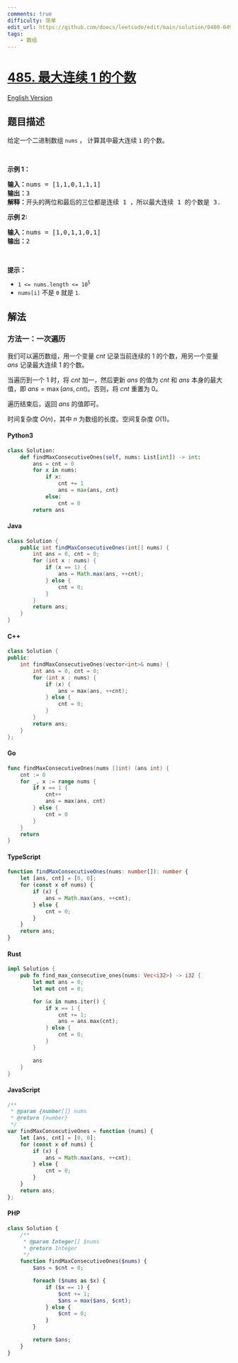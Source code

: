 ```yaml
---
comments: true
difficulty: 简单
edit_url: https://github.com/doocs/leetcode/edit/main/solution/0400-0499/0485.Max%20Consecutive%20Ones/README.md
tags:
    - 数组
---
```


<!-- problem:start -->

# [485. 最大连续 1 的个数](https://leetcode.cn/problems/max-consecutive-ones)

[English Version](/solution/0400-0499/0485.Max%20Consecutive%20Ones/README_EN.md)

## 题目描述

<!-- description:start -->

<p>给定一个二进制数组 <code>nums</code> ， 计算其中最大连续 <code>1</code> 的个数。</p>

<p>&nbsp;</p>

<p><strong>示例 1：</strong></p>

<pre>
<strong>输入：</strong>nums = [1,1,0,1,1,1]
<strong>输出：</strong>3
<strong>解释：</strong>开头的两位和最后的三位都是连续 1 ，所以最大连续 1 的个数是 3.
</pre>

<p><strong>示例 2:</strong></p>

<pre>
<b>输入：</b>nums = [1,0,1,1,0,1]
<b>输出：</b>2
</pre>

<p>&nbsp;</p>

<p><strong>提示：</strong></p>

<ul>
	<li><code>1 &lt;= nums.length &lt;= 10<sup>5</sup></code></li>
	<li><code>nums[i]</code>&nbsp;不是&nbsp;<code>0</code>&nbsp;就是&nbsp;<code>1</code>.</li>
</ul>

<!-- description:end -->

## 解法

<!-- solution:start -->

### 方法一：一次遍历

我们可以遍历数组，用一个变量 $\textit{cnt}$ 记录当前连续的 1 的个数，用另一个变量 $\textit{ans}$ 记录最大连续 1 的个数。

当遍历到一个 1 时，将 $\textit{cnt}$ 加一，然后更新 $\textit{ans}$ 的值为 $\textit{cnt}$ 和 $\textit{ans}$ 本身的最大值，即 $\textit{ans} = \max(\textit{ans}, \textit{cnt})$。否则，将 $\textit{cnt}$ 重置为 0。

遍历结束后，返回 $\textit{ans}$ 的值即可。

时间复杂度 $O(n)$，其中 $n$ 为数组的长度。空间复杂度 $O(1)$。

<!-- tabs:start -->

#### Python3

```python
class Solution:
    def findMaxConsecutiveOnes(self, nums: List[int]) -> int:
        ans = cnt = 0
        for x in nums:
            if x:
                cnt += 1
                ans = max(ans, cnt)
            else:
                cnt = 0
        return ans
```

#### Java

```java
class Solution {
    public int findMaxConsecutiveOnes(int[] nums) {
        int ans = 0, cnt = 0;
        for (int x : nums) {
            if (x == 1) {
                ans = Math.max(ans, ++cnt);
            } else {
                cnt = 0;
            }
        }
        return ans;
    }
}
```

#### C++

```cpp
class Solution {
public:
    int findMaxConsecutiveOnes(vector<int>& nums) {
        int ans = 0, cnt = 0;
        for (int x : nums) {
            if (x) {
                ans = max(ans, ++cnt);
            } else {
                cnt = 0;
            }
        }
        return ans;
    }
};
```

#### Go

```go
func findMaxConsecutiveOnes(nums []int) (ans int) {
	cnt := 0
	for _, x := range nums {
		if x == 1 {
			cnt++
			ans = max(ans, cnt)
		} else {
			cnt = 0
		}
	}
	return
}
```

#### TypeScript

```ts
function findMaxConsecutiveOnes(nums: number[]): number {
    let [ans, cnt] = [0, 0];
    for (const x of nums) {
        if (x) {
            ans = Math.max(ans, ++cnt);
        } else {
            cnt = 0;
        }
    }
    return ans;
}
```

#### Rust

```rust
impl Solution {
    pub fn find_max_consecutive_ones(nums: Vec<i32>) -> i32 {
        let mut ans = 0;
        let mut cnt = 0;

        for &x in nums.iter() {
            if x == 1 {
                cnt += 1;
                ans = ans.max(cnt);
            } else {
                cnt = 0;
            }
        }

        ans
    }
}
```

#### JavaScript

```js
/**
 * @param {number[]} nums
 * @return {number}
 */
var findMaxConsecutiveOnes = function (nums) {
    let [ans, cnt] = [0, 0];
    for (const x of nums) {
        if (x) {
            ans = Math.max(ans, ++cnt);
        } else {
            cnt = 0;
        }
    }
    return ans;
};
```

#### PHP

```php
class Solution {
    /**
     * @param Integer[] $nums
     * @return Integer
     */
    function findMaxConsecutiveOnes($nums) {
        $ans = $cnt = 0;

        foreach ($nums as $x) {
            if ($x == 1) {
                $cnt += 1;
                $ans = max($ans, $cnt);
            } else {
                $cnt = 0;
            }
        }

        return $ans;
    }
}
```

<!-- tabs:end -->

<!-- solution:end -->

<!-- problem:end -->
